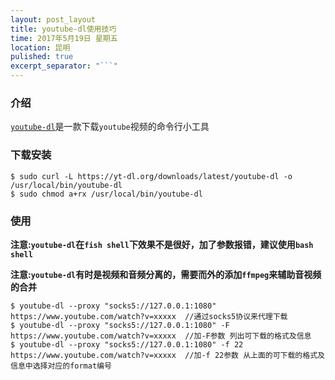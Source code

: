 ```yaml
---
layout: post_layout
title: youtube-dl使用技巧
time: 2017年5月19日 星期五
location: 昆明
pulished: true
excerpt_separator: "```"
---
```


### 介绍

[`youtube-dl`](https://rg3.github.io/youtube-dl/)是一款下载`youtube`视频的命令行小工具

### 下载安装

```shell
$ sudo curl -L https://yt-dl.org/downloads/latest/youtube-dl -o /usr/local/bin/youtube-dl
$ sudo chmod a+rx /usr/local/bin/youtube-dl
```

### 使用

**注意:`youtube-dl`在`fish shell`下效果不是很好，加了参数报错，建议使用`bash shell`**

**注意:`youtube-dl`有时是视频和音频分离的，需要而外的添加`ffmpeg`来辅助音视频的合并**

```shell
$ youtube-dl --proxy "socks5://127.0.0.1:1080" https://www.youtube.com/watch?v=xxxxx  //通过socks5协议来代理下载
$ youtube-dl --proxy "socks5://127.0.0.1:1080" -F https://www.youtube.com/watch?v=xxxxx  //加-F参数 列出可下载的格式及信息
$ youtube-dl --proxy "socks5://127.0.0.1:1080" -f 22 https://www.youtube.com/watch?v=xxxxx  //加-f 22参数 从上面的可下载的格式及信息中选择对应的format编号
```